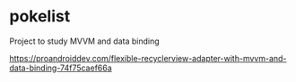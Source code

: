 # pokelist
Project to study MVVM and data binding

https://proandroiddev.com/flexible-recyclerview-adapter-with-mvvm-and-data-binding-74f75caef66a
